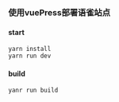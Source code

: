 ### 使用vuePress部署语雀站点
#### start
```shell
yarn install
yarn run dev
```
#### build 
```shell
yanr run build
```
